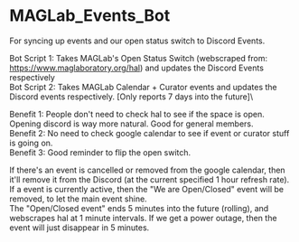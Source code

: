 # MAGLab_Events_Bot
For syncing up events and our open status switch to Discord Events.

Bot Script 1: Takes MAGLab's Open Status Switch (webscraped from: https://www.maglaboratory.org/hal) and updates the Discord Events respectively\
Bot Script 2: Takes MAGLab Calendar + Curator events and updates the Discord events respectively. [Only reports 7 days into the future]\

Benefit 1: People don't need to check hal to see if the space is open. Opening discord is way more natural. Good for general members.\
Benefit 2: No need to check google calendar to see if event or curator stuff is going on.\
Benefit 3: Good reminder to flip the open switch.

If there's an event is cancelled or removed from the google calendar, then it'll remove it from the Discord (at the current specified 1 hour refresh rate).\
If a event is currently active, then the "We are Open/Closed" event will be removed, to let the main event shine.\
The "Open/Closed event" ends 5 minutes into the future (rolling), and webscrapes hal at 1 minute intervals. If we get a power outage, then the event will just disappear in 5 minutes.
